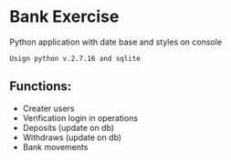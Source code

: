 # Bank Exercise
Python application with date base and styles on console 

```
Usign python v.2.7.16 and sqlite
```

## Functions:

* Creater users
* Verification login in operations
* Deposits (update on db)
* Withdraws (update on db)
* Bank movements
